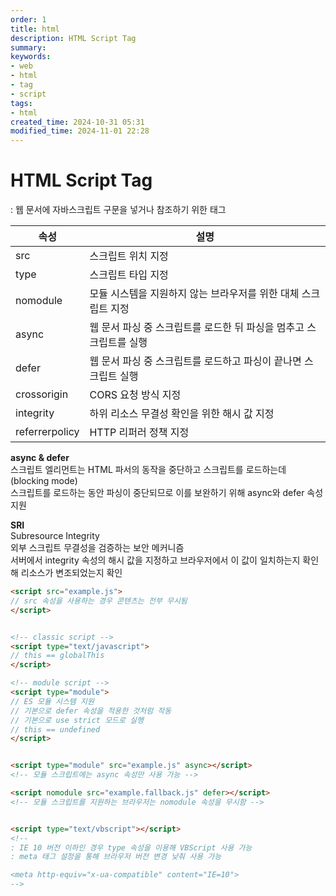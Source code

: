 ```yaml
---
order: 1
title: html
description: HTML Script Tag
summary:
keywords:
- web
- html
- tag
- script
tags:
- html
created_time: 2024-10-31 05:31
modified_time: 2024-11-01 22:28
---
```


# HTML Script Tag
: 웹 문서에 자바스크립트 구문을 넣거나 참조하기 위한 태그  

속성 | 설명
---|---
src      | 스크립트 위치 지정
type     | 스크립트 타입 지정
nomodule | 모듈 시스템을 지원하지 않는 브라우저를 위한 대체 스크립트 지정  
async    | 웹 문서 파싱 중 스크립트를 로드한 뒤 파싱을 멈추고 스크립트를 실행
defer    | 웹 문서 파싱 중 스크립트를 로드하고 파싱이 끝나면 스크립트 실행
crossorigin | CORS 요청 방식 지정
integrity   | 하위 리소스 무결성 확인을 위한 해시 값 지정  
referrerpolicy | HTTP 리퍼러 정책 지정


**async & defer**  
스크립트 엘리먼트는 HTML 파서의 동작을 중단하고 스크립트를 로드하는데 (blocking mode) <br> 스크립트를 로드하는 동안 파싱이 중단되므로 이를 보완하기 위해 async와 defer 속성 지원   

**SRI**  
Subresource Integrity  
외부 스크립트 무결성을 검증하는 보안 메커니즘  
서버에서 integrity 속성의 해시 값을 지정하고 브라우저에서 이 값이 일치하는지 확인해 리소스가 변조되었는지 확인


```html
<script src="example.js">
// src 속성을 사용하는 경우 콘텐츠는 전부 무시됨  
</script>


<!-- classic script -->
<script type="text/javascript">
// this == globalThis
</script>

<!-- module script -->
<script type="module">
// ES 모듈 시스템 지원
// 기본으로 defer 속성을 적용한 것처럼 작동
// 기본으로 use strict 모드로 실행
// this == undefined
</script>


<script type="module" src="example.js" async></script>
<!-- 모듈 스크립트에는 async 속성만 사용 가능 -->

<script nomodule src="example.fallback.js" defer></script>
<!-- 모듈 스크립트를 지원하는 브라우저는 nomodule 속성을 무시함 -->


<script type="text/vbscript"></script>
<!--
: IE 10 버전 이하인 경우 type 속성을 이용해 VBScript 사용 가능
: meta 태그 설정을 통해 브라우저 버전 변경 낮춰 사용 가능

<meta http-equiv="x-ua-compatible" content="IE=10">
-->
```